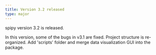```yaml
---
title: Version 3.2 released
type: major
---
```


spipy version 3.2 is released.

In this version, some of the bugs in v3.1 are fixed. Project structure is re-organized. Add 'scripts' folder and merge data visualization GUI into the package.